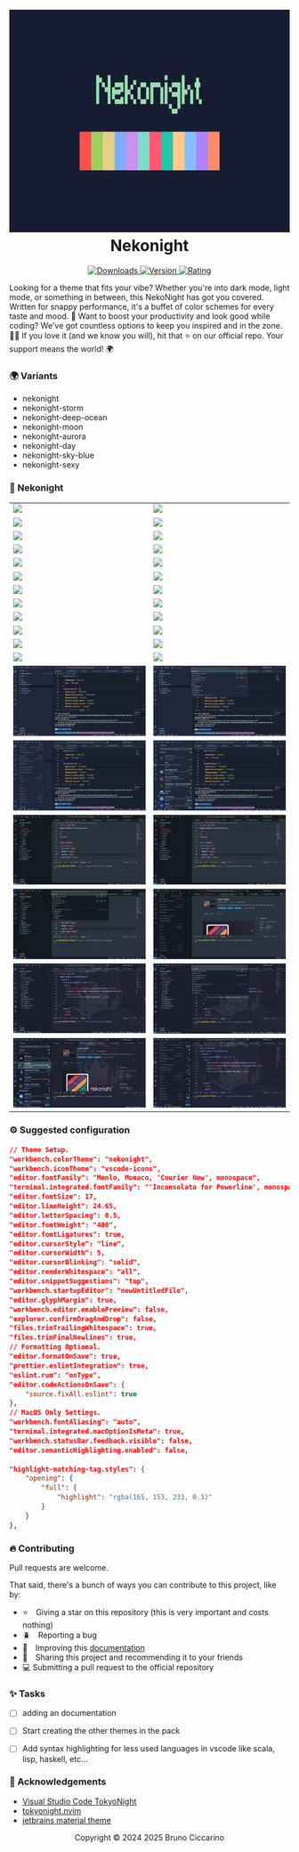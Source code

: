 <h1 align="center">
  <br>
  <a href="https://marketplace.visualstudio.com/items?itemName=BrunoCiccarino.nekonight">
    <img src="./icon.jpg" width="600" height="400">
  </a>
  <br>
  Nekonight
  <br>
</h1>

<p align="center">
  <a href="https://marketplace.visualstudio.com/items?itemName=BrunoCiccarino.nekonight">
    <img src="https://img.shields.io/visual-studio-marketplace/i/BrunoCiccarino.nekonight?style=for-the-badge&logo=vscode&color=%23bae1ff" alt="Downloads">
  </a>
  <a href="https://marketplace.visualstudio.com/items?itemName=BrunoCiccarino.nekonight">
    <img src="https://img.shields.io/visual-studio-marketplace/v/BrunoCiccarino.nekonight?style=for-the-badge&color=%23ffb3ba" alt="Version">
  </a>
  <a href="https://marketplace.visualstudio.com/items?itemName=BrunoCiccarino.nekonight">
    <img src="https://img.shields.io/visual-studio-marketplace/stars/BrunoCiccarino.nekonight?style=for-the-badge&color=%09%2368c4af" alt="Rating">
  </a>
</p>

Looking for a theme that fits your vibe? Whether you're into dark mode, light mode, or something in between, this NekoNight has got you covered. Written for snappy performance, it's a buffet of color schemes for every taste and mood. 🍭 Want to boost your productivity and look good while coding? We've got countless options to keep you inspired and in the zone. 🚀✨ If you love it (and we know you will), hit that ⭐ on our official repo. Your support means the world! 🌍

### 🌍 Variants

- nekonight 
- nekonight-storm
- nekonight-deep-ocean
- nekonight-moon
- nekonight-aurora
- nekonight-day
- nekonight-sky-blue
- nekonight-sexy

### 🚀 Nekonight 

<table width="100%">
  <tr>
    <td width="50%">
      <img src="./img/nekonight-vscode.jpg" />
    </td>
    <td width="50%">
      <img src="./img/nekonight-vscode-1.jpg" />
    </td>
    </tr>
    <tr>
    <td width="50%">
      <img src="./img/nekonight-vscode-2.jpg" />
    </td>
    <td width="50%">
      <img src="./img/nekonight-vscode-3.jpg" />
    </td>
    </tr>
    <tr>
    <td width="50%">
      <img src="./img/nekonight-vscode-storm.jpg" />
    </td>
    <td width="50%">
      <img src="./img/nekonight-vscode-storm-1.jpg" />
    </td>
    </tr>
        <tr>
    <td width="50%">
      <img src="./img/nekonight-vscode-storm-2.jpg" />
    </td>
    <td width="50%">
      <img src="./img/nekonight-vscode-storm-2.jpg" />
    </td>
    </tr>
    <tr>
    <td width="50%">
      <img src="./img/deepocean.jpg" />
    </td>
    <td width="50%">
      <img src="./img/deepocean-1.jpg" />
    </td>
    </tr>
      <tr>
    <td width="50%">
      <img src="./img/deepocean-2.jpg" />
    </td>
    <td width="50%">
      <img src="./img/deepocean-3.jpg" />
    </td>
    </tr>
    <tr>
    <td width="50%">
      <img src="./img/nekonight-moon.jpg" />
    </td>
    <td width="50%">
      <img src="./img/nekonight-moon1.jpg" />
    </td>
    </tr>
        <tr>
    <td width="50%">
      <img src="./img/nekonight-moon2.jpg" />
    </td>
    <td width="50%">
      <img src="./img/nekonight-moon3.jpg" />
    </td>
    </tr>
    <tr>
    <td width="50%">
      <img src="./img/aurora.jpg" />
    </td>
    <td width="50%">
      <img src="./img/aurora1.jpg" />
    </td>
    </tr>
        <tr>
    <td width="50%">
      <img src="./img/aurora2.jpg" />
    </td>
    <td width="50%">
      <img src="./img/aurora3.jpg" />
    </td>
    </tr>
        <tr>
    <td width="50%">
      <img src="./img/day.jpg" />
    </td>
    <td width="50%">
      <img src="./img/day1.jpg" />
    </td>
    </tr>
        <tr>
    <td width="50%">
      <img src="./img/day2.jpg" />
    </td>
    <td width="50%">
      <img src="./img/day3.jpg" />
    </td>
    </tr>
    <tr>
    <td width="50%">
      <img src="./img/onedark-deep.jpg" />
    </td>
    <td width="50%">
      <img src="./img/onedark-deep1.jpg" />
    </td>
    </tr>
        <tr>
    <td width="50%">
      <img src="./img/onedark-deep2.jpg" />
    </td>
    <td width="50%">
      <img src="./img/onedark-deep3.jpg" />
    </td>
    </tr>
    <tr>
    <td width="50%">
      <img src="./img/sky-blue.jpg" />
    </td>
    <td width="50%">
      <img src="./img/sky-blue-1.jpg" />
    </td>
    </tr>
        <tr>
    <td width="50%">
      <img src="./img/sky-blue-2.jpg" />
    </td>
    <td width="50%">
      <img src="./img/sky-blue-3.jpg" />
    </td>
    </tr>
    <tr>
    <td width="50%">
      <img src="./img/sheep.jpg" />
    </td>
    <td width="50%">
      <img src="./img/sheep-01.jpg" />
    </td>
    </tr>
        <tr>
    <td width="50%">
      <img src="./img/sheep-02.jpg" />
    </td>
    <td width="50%">
      <img src="./img/sheep-03.jpg" />
    </td>
    </tr>
</table>

### ⚙️ Suggested configuration

```json
// Theme Setup.
"workbench.colorTheme": "nekonight",
"workbench.iconTheme": "vscode-icons",
"editor.fontFamily": "Menlo, Monaco, 'Courier New', monospace",
"terminal.integrated.fontFamily": "'Inconsolata for Powerline', monospace",
"editor.fontSize": 17,
"editor.lineHeight": 24.65,
"editor.letterSpacing": 0.5,
"editor.fontWeight": "400",
"editor.fontLigatures": true,
"editor.cursorStyle": "line",
"editor.cursorWidth": 5,
"editor.cursorBlinking": "solid",
"editor.renderWhitespace": "all",
"editor.snippetSuggestions": "top",
"workbench.startupEditor": "newUntitledFile",
"editor.glyphMargin": true,
"workbench.editor.enablePreview": false,
"explorer.confirmDragAndDrop": false,
"files.trimTrailingWhitespace": true,
"files.trimFinalNewlines": true,
// Formatting Optional.
"editor.formatOnSave": true,
"prettier.eslintIntegration": true,
"eslint.run": "onType",
"editor.codeActionsOnSave": {
    "source.fixAll.eslint": true
},
// MacOS Only Settings.
"workbench.fontAliasing": "auto",
"terminal.integrated.macOptionIsMeta": true,
"workbench.statusBar.feedback.visible": false,
"editor.semanticHighlighting.enabled": false,

"highlight-matching-tag.styles": {
    "opening": {
        "full": {
            "highlight": "rgba(165, 153, 233, 0.3)"
        }
    }
},
```
### 🔥 Contributing

Pull requests are welcome.

That said, there's a bunch of ways you can contribute to this project, like by:

* ⭐ Giving a star on this repository (this is very important and costs nothing)
* 🪲 Reporting a bug
* 📄 Improving this [documentation](./doc/nekonight.md)
* 🚨 Sharing this project and recommending it to your friends
* 💻 Submitting a pull request to the official repository

### ✨ Tasks

- [ ] adding an documentation
- [ ] Start creating the other themes in the pack
- [ ] Add syntax highlighting for less used languages ​​in vscode like scala, lisp, haskell, etc...
  

### 👏 Acknowledgements 

- [Visual Studio Code TokyoNight](https://github.com/enkia/tokyo-night-vscode-theme)
- [tokyonight.nvim](https://github.com/folke/tokyonight.nvim)
- [jetbrains material theme](https://github.com/ChrisRM/material-theme-jetbrains)
  
<p align="center">Copyright © 2024 2025 Bruno Ciccarino</p>